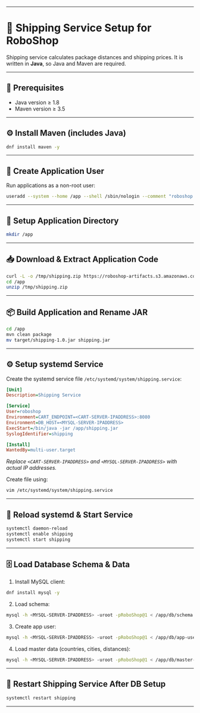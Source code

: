 
---

# 🚚 Shipping Service Setup for RoboShop

Shipping service calculates package distances and shipping prices. It is written in **Java**, so Java and Maven are required.

---

## 📌 Prerequisites

* Java version ≥ 1.8
* Maven version ≥ 3.5

---

## ⚙️ Install Maven (includes Java)

```bash
dnf install maven -y
```

---

## 👤 Create Application User

Run applications as a non-root user:

```bash
useradd --system --home /app --shell /sbin/nologin --comment "roboshop system user" roboshop
```

---

## 📁 Setup Application Directory

```bash
mkdir /app
```

---

## 📥 Download & Extract Application Code

```bash
curl -L -o /tmp/shipping.zip https://roboshop-artifacts.s3.amazonaws.com/shipping-v3.zip
cd /app
unzip /tmp/shipping.zip
```

---

## 📦 Build Application and Rename JAR

```bash
cd /app
mvn clean package
mv target/shipping-1.0.jar shipping.jar
```

---

## ⚙️ Setup systemd Service

Create the systemd service file `/etc/systemd/system/shipping.service`:

```ini
[Unit]
Description=Shipping Service

[Service]
User=roboshop
Environment=CART_ENDPOINT=<CART-SERVER-IPADDRESS>:8080
Environment=DB_HOST=<MYSQL-SERVER-IPADDRESS>
ExecStart=/bin/java -jar /app/shipping.jar
SyslogIdentifier=shipping

[Install]
WantedBy=multi-user.target
```

*Replace `<CART-SERVER-IPADDRESS>` and `<MYSQL-SERVER-IPADDRESS>` with actual IP addresses.*

Create file using:

```bash
vim /etc/systemd/system/shipping.service
```

---

## 🔄 Reload systemd & Start Service

```bash
systemctl daemon-reload
systemctl enable shipping
systemctl start shipping
```

---

## 🗄️ Load Database Schema & Data

1. Install MySQL client:

```bash
dnf install mysql -y
```

2. Load schema:

```bash
mysql -h <MYSQL-SERVER-IPADDRESS> -uroot -pRoboShop@1 < /app/db/schema.sql
```

3. Create app user:

```bash
mysql -h <MYSQL-SERVER-IPADDRESS> -uroot -pRoboShop@1 < /app/db/app-user.sql
```

4. Load master data (countries, cities, distances):

```bash
mysql -h <MYSQL-SERVER-IPADDRESS> -uroot -pRoboShop@1 < /app/db/master-data.sql
```

---

## 🔄 Restart Shipping Service After DB Setup

```bash
systemctl restart shipping
```

---
